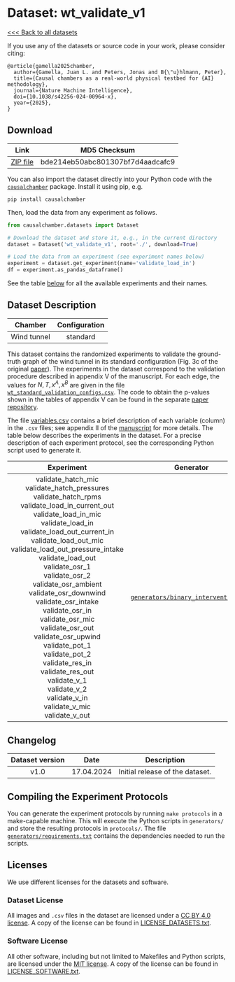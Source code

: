 # Dataset: wt\_validate\_v1

[<<< Back to all datasets](https://github.com/juangamella/causal-chamber)

If you use any of the datasets or source code in your work, please consider citing:

```
﻿@article{gamella2025chamber,
  author={Gamella, Juan L. and Peters, Jonas and B{\"u}hlmann, Peter},
  title={Causal chambers as a real-world physical testbed for {AI} methodology},
  journal={Nature Machine Intelligence},
  doi={10.1038/s42256-024-00964-x},
  year={2025},
}
```

## Download

| Link     | MD5 Checksum                     |
|:--------:|:--------------------------------:|
| [ZIP file](https://causalchamber.s3.eu-central-1.amazonaws.com/downloadables/wt_validate_v1.zip) | bde214eb50abc801307bf7d4aadcafc9 |

You can also import the dataset directly into your Python code with the [`causalchamber`](https://github.com/juangamella/causal-chamber-package) package. Install it using pip, e.g.

```
pip install causalchamber
```

Then, load the data from any experiment as follows.

```python
from causalchamber.datasets import Dataset

# Download the dataset and store it, e.g., in the current directory
dataset = Dataset('wt_validate_v1', root='./', download=True)

# Load the data from an experiment (see experiment names below)
experiment = dataset.get_experiment(name='validate_load_in')
df = experiment.as_pandas_dataframe()
```

See the table [below](#dataset-description) for all the available experiments and their names.

## Dataset Description

| Chamber     | Configuration |
|:-----------:|:-------------:|
| Wind tunnel | standard      |

This dataset contains the randomized experiments to validate the ground-truth graph of the wind tunnel in its standard configuration (Fig. 3c of the original [paper](https://arxiv.org/pdf/2404.11341.pdf)). The experiments in the dataset correspond to the validation procedure described in appendix V of the manuscript. For each edge, the values for $N, T, x^A, x^B$ are given in the file [`wt_standard_validation_configs.csv`](wt_validate_v1/wt_standard_validation_configs.csv). The code to obtain the p-values shown in the tables of appendix V can be found in the separate [paper repository](https://github.com/juangamella/causal-chamber-paper).


The file [variables.csv](variables.csv) contains a brief description of each variable (column) in the `.csv` files; see appendix II of the [manuscript](https://arxiv.org/pdf/2404.11341.pdf) for more details. The table below describes the experiments in the dataset. For a precise description of each experiment protocol, see the corresponding Python script used to generate it.

| Experiment | Generator | Description |
|:----------------------:|:---------:|:------------|
| validate_hatch_mic<br>validate_hatch_pressures<br>validate_hatch_rpms<br>validate_load_in_current_out<br>validate_load_in_mic<br>validate_load_in<br>validate_load_out_current_in<br>validate_load_out_mic<br>validate_load_out_pressure_intake<br>validate_load_out<br>validate_osr_1<br>validate_osr_2<br>validate_osr_ambient<br>validate_osr_downwind<br>validate_osr_intake<br>validate_osr_in<br>validate_osr_mic<br>validate_osr_out<br>validate_osr_upwind<br>validate_pot_1<br>validate_pot_2<br>validate_res_in<br>validate_res_out<br>validate_v_1<br>validate_v_2<br>validate_v_in<br>validate_v_mic<br>validate_v_out<br> | [`generators/binary_interventions.py`](generators/binary_interventions.py) | In each experiment we repeatedly set the manipulable variable given in the experiment name to a value picked randomly between two options ($x^A$ or $x^B$), as described in the validation procedure given in appendix V of the [manuscript](https://arxiv.org/pdf/2404.11341.pdf). |

## Changelog

| Dataset version | Date       | Description                     |
|:---------------:|:----------:|:-------------------------------:|
| v1.0            | 17.04.2024 | Initial release of the dataset. |

## Compiling the Experiment Protocols

You can generate the experiment protocols by running `make protocols` in a make-capable machine. This will execute the Python scripts in `generators/` and store the resulting protocols in `protocols/`. The file [`generators/requirements.txt`](generators/requirements.txt) contains the dependencies needed to run the scripts.


## Licenses

We use different licenses for the datasets and software.

### Dataset License

All images and `.csv` files in the dataset are licensed under a [CC BY 4.0 license](https://creativecommons.org/licenses/by/4.0/). A copy of the license can be found in [LICENSE_DATASETS.txt](LICENSE_DATASETS.txt).

### Software License

All other software, including but not limited to Makefiles and Python scripts, are licensed under the [MIT license](https://opensource.org/license/mit/). A copy of the license can be found in [LICENSE_SOFTWARE.txt](LICENSE_SOFTWARE.txt).

